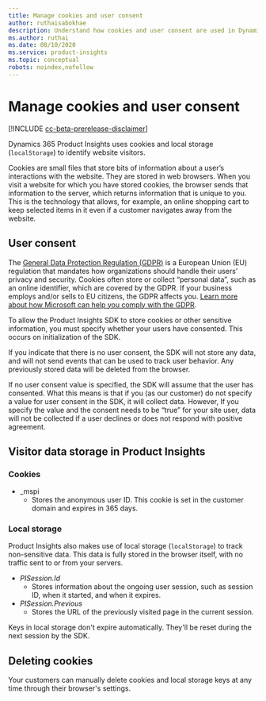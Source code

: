```yaml
---
title: Manage cookies and user consent
author: ruthaisabokhae
description: Understand how cookies and user consent are used in Dynamics 365 Product Insights
ms.author: ruthai
ms.date: 08/10/2020
ms.service: product-insights
ms.topic: conceptual
robots: noindex,nofollow
---
```


# Manage cookies and user consent

[!INCLUDE [cc-beta-prerelease-disclaimer]( ../includes/cc-beta-prerelease-disclaimer.md)]

Dynamics 365 Product Insights uses cookies and local storage (`localStorage`) to identify website visitors.

Cookies are small files that store bits of information about a user’s interactions with the website. They are stored in web browsers. When you visit a website for which you have stored cookies, the browser sends that information to the server, which returns information that is unique to you. This is the technology that allows, for example, an online shopping cart to keep selected items in it even if a customer navigates away from the website.

## User consent

The [General Data Protection Regulation (GDPR)](https://docs.microsoft.com/dynamics365/get-started/gdpr/) is a European Union (EU) regulation that mandates how organizations should handle their users’ privacy and security. Cookies often store or collect “personal data”, such as an online identifier, which are covered by the GDPR. If your business employs and/or sells to EU citizens, the GDPR affects you. [Learn more about how Microsoft can help you comply with the GDPR](https://www.microsoft.com/trust-center/privacy/gdpr-faqs).

To allow the Product Insights SDK to store cookies or other sensitive information, you must specify whether your users have consented. This occurs on initialization of the SDK.

If you indicate that there is no user consent, the SDK will not store any data, and will not send events that can be used to track user behavior. Any previously stored data will be deleted from the browser.

If no user consent value is specified, the SDK will assume that the user has consented. What this means is that if you (as our customer) do not specify a value for user consent in the SDK, it will collect data. However, If you specify the value and the consent needs to be “true” for your site user, data will not be collected if a user declines or does not respond with positive agreement.

## Visitor data storage in Product Insights

### Cookies

-	_mspi
    -	Stores the anonymous user ID. This cookie is set in the customer domain and expires in 365 days.

### Local storage

Product Insights also makes use of local storage (`localStorage`) to track non-sensitive data. This data is fully stored in the browser itself, with no traffic sent to or from your servers.

-	*PISession.Id* 
    - Stores information about the ongoing user session, such as session ID, when it started, and when it expires.
- *PISession.Previous*
    - Stores the URL of the previously visited page in the current session.
    
Keys in local storage don't expire automatically. They'll be reset during the next session by the SDK.

## Deleting cookies

Your customers can manually delete cookies and local storage keys at any time through their browser's settings.

